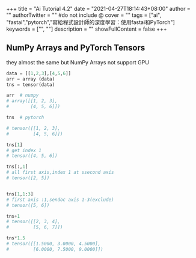 +++
title = "Ai Tutorial 4.2"
date = "2021-04-27T18:14:43+08:00"
author = ""
authorTwitter = "" #do not include @
cover = ""
tags = ["ai", "fastai","pytorch","寫給程式設計師的深度學習：使用fastai和PyTorch"]
keywords = ["", ""]
description = ""
showFullContent = false
+++
## NumPy Arrays and PyTorch Tensors
they almost the same but  NumPy Arrays not support GPU
```py
data = [[1,2,3],[4,5,6]]
arr = array (data)
tns = tensor(data)
```

```py
arr  # numpy
# array([[1, 2, 3],
#        [4, 5, 6]])
```

```py
tns  # pytorch

# tensor([[1, 2, 3],
#         [4, 5, 6]])
```

```py
tns[1]
# get index 1
# tensor([4, 5, 6])

tns[:,1]
# all first axis,index 1 at ssecond axis
# tensor([2, 5])


tns[1,1:3]
# first axis :1,sendoc axis 1-3(exclude)
# tensor([5, 6])

tns+1
# tensor([[2, 3, 4],
#         [5, 6, 7]])

tns*1.5
# tensor([[1.5000, 3.0000, 4.5000],
#         [6.0000, 7.5000, 9.0000]])
```